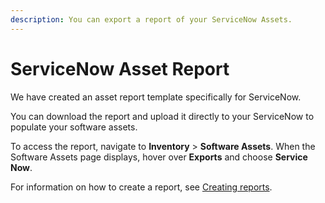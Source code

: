 ```yaml
---
description: You can export a report of your ServiceNow Assets.
---
```


# ServiceNow Asset Report

We have created an asset report template specifically for ServiceNow.&#x20;

You can download the report and upload it directly to your ServiceNow to populate your software assets.

To access the report, navigate to **Inventory** > **Software Assets**. When the Software Assets page displays, hover over **Exports** and choose **Service Now**.

For information on how to create a report, see [Creating reports](./#post-4285-_ref38442975).
